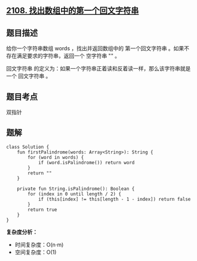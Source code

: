 ## [2108. 找出数组中的第一个回文字符串](https://leetcode.cn/problems/find-first-palindromic-string-in-the-array/description/)

## 题目描述

给你一个字符串数组 words ，找出并返回数组中的 第一个回文字符串 。如果不存在满足要求的字符串，返回一个 空字符串 "" 。

回文字符串 的定义为：如果一个字符串正着读和反着读一样，那么该字符串就是一个 回文字符串 。

## 题目考点

双指针

## 题解
 
```
class Solution {
    fun firstPalindrome(words: Array<String>): String {
        for (word in words) {
            if (word.isPalindrome()) return word
        }
        return ""
    }

    private fun String.isPalindrome(): Boolean {
        for (index in 0 until length / 2) {
            if (this[index] != this[length - 1 - index]) return false
        }
        return true
    }
}
```

**复杂度分析：**

- 时间复杂度：O(n·m)
- 空间复杂度：O(1) 
